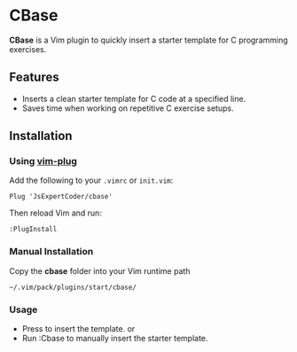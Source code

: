 # CBase

**CBase** is a Vim plugin to quickly insert a starter template for C programming exercises.

## Features
- Inserts a clean starter template for C code at a specified line.
- Saves time when working on repetitive C exercise setups.

## Installation

### Using [vim-plug](https://github.com/junegunn/vim-plug)
Add the following to your `.vimrc` or `init.vim`:
```vim
Plug 'JsExpertCoder/cbase'
```
Then reload Vim and run:
```
:PlugInstall
```
### Manual Installation

Copy the **cbase** folder into your Vim runtime path

```
~/.vim/pack/plugins/start/cbase/
```
### Usage
- Press **<F2>** to insert the template.
or
- Run :Cbase to manually insert the starter template.
